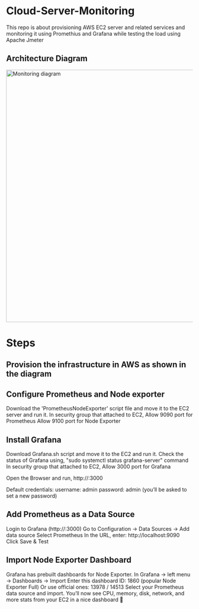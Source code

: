 # Cloud-Server-Monitoring
This repo is about provisioning AWS EC2 server and related services and monitoring it using Promethius and  Grafana while testing the load using Apache Jmeter

## Architecture Diagram



<img width="721" height="681" alt="Monitoring diagram" src="https://github.com/user-attachments/assets/0ae4b484-735b-4c19-8131-8534c2ca6744" />


# Steps
## Provision the infrastructure in AWS as shown in the diagram
## Configure Prometheus and Node exporter
Download the 'PrometheusNodeExporter' script file and move it to the EC2 server and run it.
In security group that attached to EC2,
  Allow 9090 port for Prometheus
  Allow 9100 port for Node Exporter

## Install Grafana
Download Grafana.sh script and move it to the EC2 and run it.
Check the status of Grafana using, "sudo systemctl status grafana-server" command
In security group that attached to EC2,
  Allow 3000 port for Grafana

Open the Browser and run,
http://<EC2-Public-IP>:3000

Default credentials:
username: admin
password: admin (you’ll be asked to set a new password)

## Add Prometheus as a Data Source

Login to Grafana (http://<EC2-Public-IP>:3000)
Go to Configuration → Data Sources → Add data source
Select Prometheus
In the URL, enter:
  http://localhost:9090
Click Save & Test

## Import Node Exporter Dashboard

Grafana has prebuilt dashboards for Node Exporter.
In Grafana → left menu → Dashboards → Import
Enter this dashboard ID: 1860 (popular Node Exporter Full) Or use official ones: 13978 / 14513
Select your Prometheus data source and import.
You’ll now see CPU, memory, disk, network, and more stats from your EC2 in a nice dashboard 🚀
